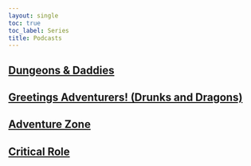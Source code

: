 ```yaml
---
layout: single
toc: true
toc_label: Series
title: Podcasts
---
```


## [Dungeons & Daddies](/dungeons-daddies.md/)

## [Greetings Adventurers! (Drunks and Dragons)](https://geeklyinc.com/category/drunks-and-dragons/)


## [Adventure Zone]()


## [Critical Role]()